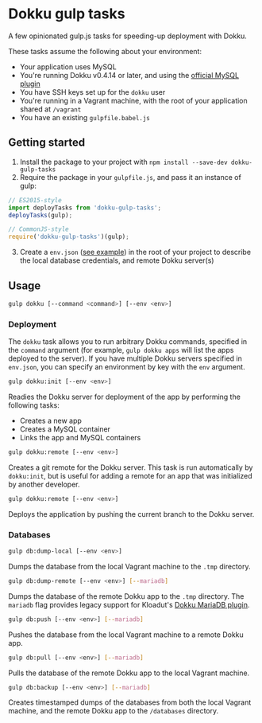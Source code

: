 # Dokku gulp tasks

A few opinionated gulp.js tasks for speeding-up deployment with Dokku.

These tasks assume the following about your environment:

* Your application uses MySQL
* You're running Dokku v0.4.14 or later, and using the [official MySQL plugin](https://github.com/dokku/dokku-mysql)
* You have SSH keys set up for the `dokku` user
* You're running in a Vagrant machine, with the root of your application shared at `/vagrant`
* You have an existing `gulpfile.babel.js`

## Getting started

1. Install the package to your project with `npm install --save-dev dokku-gulp-tasks`
2. Require the package in your `gulpfile.js`, and pass it an instance of gulp: 

  ```js
  // ES2015-style
  import deployTasks from 'dokku-gulp-tasks';
  deployTasks(gulp);
  
  // CommonJS-style
  require('dokku-gulp-tasks')(gulp);
  ```
  
3. Create a `env.json` ([see example](https://github.com/angusfretwell/dokku-gulp-tasks/blob/master/env.json.example)) in the root of your project to describe the local database credentials, and remote Dokku server(s)

## Usage

```sh
gulp dokku [--command <command>] [--env <env>]
```

### Deployment

The `dokku` task allows you to run arbitrary Dokku commands, specified in the `command` argument (for example, `gulp dokku apps` will list the apps deployed to the server). If  you have multiple Dokku servers specified in `env.json`, you can specify an environment by key with the `env` argument.

```sh
gulp dokku:init [--env <env>]
```

Readies the Dokku server for deployment of the app by performing the following tasks:

* Creates a new app
* Creates a MySQL container
* Links the app and MySQL containers

```sh
gulp dokku:remote [--env <env>]
```

Creates a git remote for the Dokku server. This task is run automatically by `dokku:init`, but is useful for adding a remote for an app that was initialized by another developer.

```sh
gulp dokku:remote [--env <env>]
```

Deploys the application by pushing the current branch to the Dokku server.

### Databases

```sh
gulp db:dump-local [--env <env>]
```

Dumps the database from the local Vagrant machine to the `.tmp` directory.

```sh
gulp db:dump-remote [--env <env>] [--mariadb]
```

Dumps the database of the remote Dokku app to the `.tmp` directory. The `mariadb` flag provides legacy support for Kloadut's [Dokku MariaDB plugin](https://github.com/Kloadut/dokku-md-plugin).

```sh
gulp db:push [--env <env>] [--mariadb]
```

Pushes the database from the local Vagrant machine to a remote Dokku app.

```sh
gulp db:pull [--env <env>] [--mariadb]
```

Pulls the database of the remote Dokku app to the local Vagrant machine.

```sh
gulp db:backup [--env <env>] [--mariadb]
```

Creates timestamped dumps of the databases from both the local Vagrant machine, and the remote Dokku app to the `/databases` directory.
